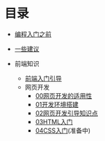# 目录

- [编程入门之前](开始之前.md)

- [一些建议](03一些建议)

- 前端知识

  - [前端入门引导](00前端知识/前端入门引导.md)
  - 网页开发
    - [00网页开发的适用性](00前端知识/00网页开发/00网页开发适用性.md)
    - [01开发环境搭建](00前端知识/00网页开发/01开发环境搭建.md)
    - [02网页开发引导知识点](00前端知识/00网页开发/02网页开发引导知识点.md)
    - [03HTML入门](00前端知识/00网页开发/03HTML入门.md)
    - [04CSS入门](00前端知识/00网页开发/04CSS入门.md)(准备中)

  

